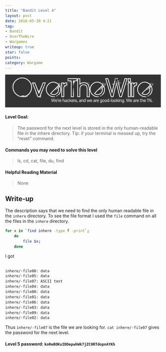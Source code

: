 ```yaml
---
title: "Bandit Level 4"
layout: post
date: 2016-05-30 4:21
tag:
- Bandit
- OverTheWire
- Wargames
writeup: true
star: false
points:
category: Wargame
---
```


![OverTheWire logo](/assets/images/OverTheWire/logo.png)

#### Level Goal:

>The password for the next level is stored in the only human-readable file in the inhere directory. Tip: if your terminal is messed up, try the “reset” command.

#### Commands you may need to solve this level

>ls, cd, cat, file, du, find

#### Helpful Reading Material

>None

## Write-up

The description says that we need to find the only human readable file in the `inhere` directory. To see the file format I used the `file` command on all the files in the `inhere` directory.

~~~bash
for x in `find inhere -type f -print`;
    do
        file $x;
    done
~~~

I got

~~~bash

inhere/-file08: data
inhere/-file05: data
inhere/-file07: ASCII text
inhere/-file04: data
inhere/-file00: data
inhere/-file01: data
inhere/-file06: data
inhere/-file03: data
inhere/-file09: data
inhere/-file02: data
~~~

Thus `inhere/-file07` is the file we are looking for. `cat inhere/-file07` gives the password for the next level.

#### Level 5 password: `koReBOKuIDDepwhWk7jZC0RTdopnAYKh`
